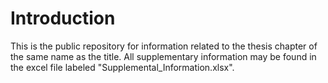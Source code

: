 # Introduction
This is the public repository for information related to the thesis chapter of the same name as the title. All supplementary information may be found in the excel file labeled "Supplemental_Information.xlsx".
